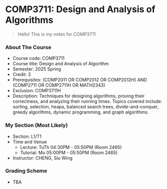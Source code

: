 # COMP3711: Design and Analysis of Algorithms

> Hello! This is my notes for COMP3711

### About The Course
- Course code: COMP3711
- Course title: Design and Analysis of Algorithm
- Semester: 2025 Spring
- Credit: 3
- Prerequisites: (COMP2011 OR COMP2012 OR COMP2012H) AND (COMP2711 OR COMP2711H OR MATH2343)
- Exclusion: COMP3711H
- Description: Techniques for designing algorithms, proving their correctness, and analyzing their running times. Topics covered include: sorting, selection, heaps, balanced search trees, divide-and-conquer, greedy algorithms, dynamic programming, and graph algorithms.

### My Section (Most Likely)
- Section: L1/T1
- Time and Venue
    - Lecture: TuTh 04:30PM - 05:50PM (Room 2465)
    - Tutorial: Mo 05:00PM - 05:50PM (Room 2465)
- Instructor: CHENG, Siu Wing

### Grading Scheme
- TBA

